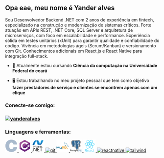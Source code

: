 <h2 align="left">Opa eae, meu nome é Yander alves</h2>
<p align="left">Sou Desenvolvedor Backend .NET com 2 anos de experiência em fintech, especializado na construção e modernização de sistemas críticos. Forte atuação em APIs REST, .NET Core, SQL Server e arquitetura de microserviços, com foco em escalabilidade e performance. Experiência sólida em testes unitários (xUnit) para garantir qualidade e confiabilidade do código. Vivência em metodologias ágeis (Scrum/Kanban) e versionamento com Git. Conhecimentos adicionais em React.js e React Native para integração full-stack.</p>

- 📖 Atualmente estou cursando **Ciência da computação na Universidade Federal do ceará**

- 🖥️ Estou trabalhando no meu projeto pessoal que tem como objetivo **fazer prestadores de serviço e clientes se encontrem apenas com um clique**

<h3 align="left">Conecte-se comigo:<h3>
<p align="left">
<a href="https://linkedin.com/in/yanderalves" target="blank"><img align="center" src="https://raw.githubusercontent.com/rahuldkjain/github-profile-readme-generator/master/src/images/icons/Social/linked-in-alt.svg" alt="yanderalves" height="30" width="40" /></a>
</p>

<h3 align="left">Linguagens e ferramentas: </h3>
<p align="left"> <a href="https://www.cprogramming.com/" target="_blank" rel="noreferrer"> <img src="https://raw.githubusercontent.com/devicons/devicon/master/icons/c/c-original.svg" alt="c" width="40" height="40"/> </a> <a href="https://www.w3schools.com/cs/" target="_blank" rel="noreferrer"> <img src="https://raw.githubusercontent.com/devicons/devicon/master/icons/csharp/csharp-original.svg" alt="csharp" width="40" height="40"/> </a> <a href="https://dotnet.microsoft.com/" target="_blank" rel="noreferrer"> <img src="https://raw.githubusercontent.com/devicons/devicon/master/icons/dot-net/dot-net-original-wordmark.svg" alt="dotnet" width="40" height="40"/> </a> <a href="https://git-scm.com/" target="_blank" rel="noreferrer"> <img src="https://www.vectorlogo.zone/logos/git-scm/git-scm-icon.svg" alt="git" width="40" height="40"/> </a> <a href="https://www.mysql.com/" target="_blank" rel="noreferrer"> <img src="https://raw.githubusercontent.com/devicons/devicon/master/icons/mysql/mysql-original-wordmark.svg" alt="mysql" width="40" height="40"/> </a> <a href="https://www.postgresql.org" target="_blank" rel="noreferrer"> <img src="https://raw.githubusercontent.com/devicons/devicon/master/icons/postgresql/postgresql-original-wordmark.svg" alt="postgresql" width="40" height="40"/> </a> <a href="https://reactjs.org/" target="_blank" rel="noreferrer"> <img src="https://raw.githubusercontent.com/devicons/devicon/master/icons/react/react-original-wordmark.svg" alt="react" width="40" height="40"/> </a> <a href="https://reactnative.dev/" target="_blank" rel="noreferrer"> <img src="https://reactnative.dev/img/header_logo.svg" alt="reactnative" width="40" height="40"/> </a> <a href="https://tailwindcss.com/" target="_blank" rel="noreferrer"> <img src="https://www.vectorlogo.zone/logos/tailwindcss/tailwindcss-icon.svg" alt="tailwind" width="40" height="40"/> </a> </p>

